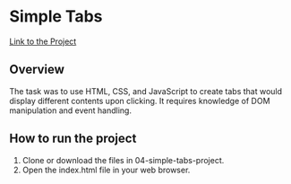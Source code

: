 # Simple Tabs
<a href="https://roadmap.sh/projects/simple-tabs">Link to the Project</a>

## Overview 
The task was to use HTML, CSS, and JavaScript to create tabs that would display different contents upon clicking. It requires knowledge of DOM manipulation and event handling.

## How to run the project
1. Clone or download the files in 04-simple-tabs-project.
2. Open the index.html file in your web browser.
